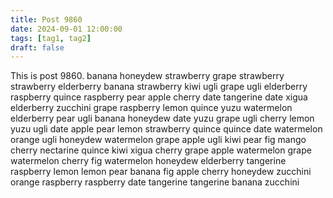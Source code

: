 ```yaml
---
title: Post 9860
date: 2024-09-01 12:00:00
tags: [tag1, tag2]
draft: false
---
```

This is post 9860.
banana
honeydew
strawberry
grape
strawberry
strawberry
elderberry
banana
strawberry
kiwi
ugli
grape
ugli
elderberry
raspberry
quince
raspberry
pear
apple
cherry
date
tangerine
date
xigua
elderberry
zucchini
grape
raspberry
lemon
quince
yuzu
watermelon
elderberry
pear
ugli
banana
honeydew
date
yuzu
grape
ugli
cherry
lemon
yuzu
ugli
date
apple
pear
lemon
strawberry
quince
quince
date
watermelon
orange
ugli
honeydew
watermelon
grape
apple
ugli
kiwi
pear
fig
mango
cherry
nectarine
quince
kiwi
xigua
cherry
grape
apple
watermelon
grape
watermelon
cherry
fig
watermelon
honeydew
elderberry
tangerine
raspberry
lemon
lemon
pear
banana
fig
apple
cherry
honeydew
zucchini
orange
raspberry
raspberry
date
tangerine
tangerine
banana
zucchini
